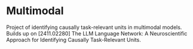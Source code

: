 # Multimodal
Project of identifying causally task-relevant units in multimodal models. Builds up on [2411.02280] The LLM Language Network: A Neuroscientific Approach for Identifying Causally Task-Relevant Units. 
